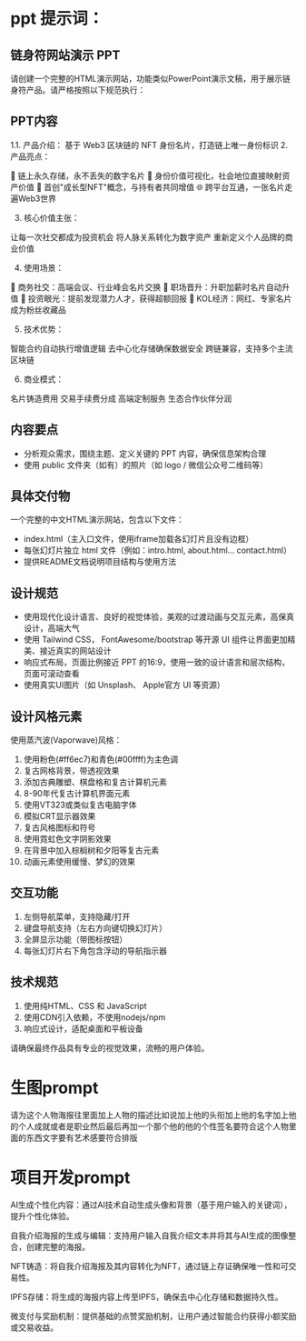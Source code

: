 # ppt 提示词：

## 链身符网站演示 PPT

请创建一个完整的HTML演示网站，功能类似PowerPoint演示文稿，用于展示链身符产品。请严格按照以下规范执行：

## PPT内容
1.1. 产品介绍：
基于 Web3 区块链的 NFT 身份名片，打造链上唯一身份标识
2. 产品亮点：

🔗 链上永久存储，永不丢失的数字名片
💎 身份价值可视化，社会地位直接映射资产价值
🚀 首创"成长型NFT"概念，与持有者共同增值
🌐 跨平台互通，一张名片走遍Web3世界

3. 核心价值主张：

让每一次社交都成为投资机会
将人脉关系转化为数字资产
重新定义个人品牌的商业价值

4. 使用场景：

🤝 商务社交：高端会议、行业峰会名片交换
💼 职场晋升：升职加薪时名片自动升值
🎯 投资眼光：提前发现潜力人才，获得超额回报
🌟 KOL经济：网红、专家名片成为粉丝收藏品

5. 技术优势：

智能合约自动执行增值逻辑
去中心化存储确保数据安全
跨链兼容，支持多个主流区块链

6. 商业模式：

名片铸造费用
交易手续费分成
高端定制服务
生态合作伙伴分润

## 内容要点
- 分析观众需求，围绕主题、定义关键的 PPT 内容，确保信息架构合理
- 使用 public 文件夹（如有）的照片（如 logo / 微信公众号二维码等）

## 具体交付物
一个完整的中文HTML演示网站，包含以下文件：
- index.html（主入口文件，使用iframe加载各幻灯片且没有边框）
- 每张幻灯片独立 html 文件（例如：intro.html, about.html... contact.html）
- 提供README文档说明项目结构与使用方法

## 设计规范
- 使用现代化设计语言、良好的视觉体验，美观的过渡动画与交互元素，高保真设计，高端大气
- 使用 Tailwind CSS， FontAwesome/bootstrap 等开源 UI 组件让界面更加精美、接近真实的网站设计
- 响应式布局，页面比例接近 PPT 的16:9，使用一致的设计语言和层次结构，页面可滚动查看
- 使用真实UI图片（如 Unsplash、 Apple官方 UI 等资源）

## 设计风格元素
使用蒸汽波(Vaporwave)风格：
1. 使用粉色(#ff6ec7)和青色(#00ffff)为主色调
2. 复古网格背景，带透视效果
3. 添加古典雕塑、棋盘格和复古计算机元素
4. 8-90年代复古计算机界面元素
5. 使用VT323或类似复古电脑字体
6. 模拟CRT显示器效果
7. 复古风格图标和符号
8. 使用霓虹色文字阴影效果
9. 在背景中加入棕榈树和夕阳等复古元素
10. 动画元素使用缓慢、梦幻的效果

## 交互功能
1. 左侧导航菜单，支持隐藏/打开
2. 键盘导航支持（左右方向键切换幻灯片）
3. 全屏显示功能（带图标按钮）
4. 每张幻灯片右下角包含浮动的导航指示器

## 技术规范
1. 使用纯HTML、CSS 和 JavaScript
2. 使用CDN引入依赖，不使用nodejs/npm
3. 响应式设计，适配桌面和平板设备

请确保最终作品具有专业的视觉效果，流畅的用户体验。


# 生图prompt
请为这个人物海报往里面加上人物的描述比如说加上他的头衔加上他的名字加上他的个人成就或者是职业然后最后再加一个那个他的他的个性签名要符合这个人物里面的东西文字要有艺术感要符合排版


# 项目开发prompt
AI生成个性化内容：通过AI技术自动生成头像和背景（基于用户输入的关键词），提升个性化体验。

自我介绍海报的生成与编辑：支持用户输入自我介绍文本并将其与AI生成的图像整合，创建完整的海报。

NFT铸造：将自我介绍海报及其内容转化为NFT，通过链上存证确保唯一性和可交易性。

IPFS存储：将生成的海报内容上传至IPFS，确保去中心化存储和数据持久性。

微支付与奖励机制：提供基础的点赞奖励机制，让用户通过智能合约获得小额奖励或交易收益。